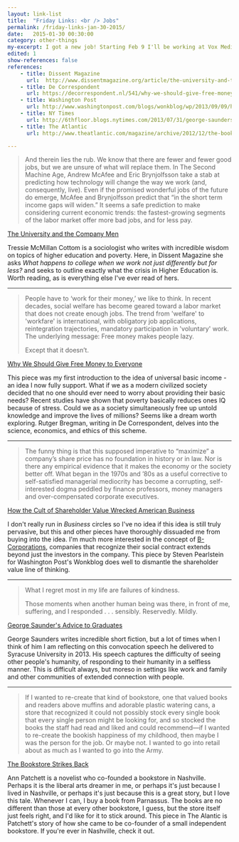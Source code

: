```yaml
---
layout: link-list
title:  "Friday Links: <br /> Jobs"
permalink: /friday-links-jan-30-2015/
date:   2015-01-30 00:30:00
category: other-things
my-excerpt: I got a new job! Starting Feb 9 I'll be working at Vox Media as a front-end engineer. Since I'm thinking about employment and jobs today here are some essays that have shaped my thinking on the topic in the past few years.
edited: 1
show-references: false
references:
    - title: Dissent Magazine
      url:  http://www.dissentmagazine.org/article/the-university-and-the-company-man
    - title: De Correspondent
      url: https://decorrespondent.nl/541/why-we-should-give-free-money-to-everyone/31639050894-e44e2c00
    - title: Washington Post
      url: http://www.washingtonpost.com/blogs/wonkblog/wp/2013/09/09/how-the-cult-of-shareholder-value-wrecked-american-business/
    - title: NY Times
      url: http://6thfloor.blogs.nytimes.com/2013/07/31/george-saunderss-advice-to-graduates/?_r=0
    - title: The Atlantic
      url: http://www.theatlantic.com/magazine/archive/2012/12/the-bookstore-strikes-back/309164/1/

---
```


> And therein lies the rub. We know that there are fewer and fewer good jobs, but we are unsure of what will replace them. In The Second Machine Age, Andrew McAfee and Eric Brynjolfsson take a stab at predicting how technology will change the way we work (and, consequently, live). Even if the promised wonderful jobs of the future do emerge, McAfee and Brynjolfsson predict that “in the short term income gaps will widen.” It seems a safe prediction to make considering current economic trends: the fastest-growing segments of the labor market offer more bad jobs, and for less pay.

[The University and the Company Men](http://www.dissentmagazine.org/article/the-university-and-the-company-man)

Tressie McMillan Cottom is a sociologist who writes with incredible wisdom on topics of higher education and poverty. Here, in Dissent Magazine she asks _What happens to college when we work not just differently but for less?_ and seeks to outline exactly what the crisis in Higher Education is. Worth reading, as is everything else I've ever read of hers.

<hr/>

> People have to ‘work for their money,’ we like to think. In recent decades, social welfare has become geared toward a labor market that does not create enough jobs. The trend from 'welfare' to 'workfare' is international, with obligatory job applications, reintegration trajectories, mandatory participation in 'voluntary' work. The underlying message: Free money makes people lazy.
>
>Except that it doesn’t.

[Why We Should Give Free Money to Everyone](https://decorrespondent.nl/541/why-we-should-give-free-money-to-everyone/31639050894-e44e2c00)

This piece was my first introduction to the idea of universal basic income - an idea I now fully support. What if we as a modern civilized society decided that no one should ever need to worry about providing their basic needs? Recent studies have shown that poverty basically reduces ones IQ because of stress. Could we as a society simultaneously free up untold knowledge and improve the lives of millions? Seems like a dream worth exploring. Rutger Bregman, writing in De Correspondent, delves into the science, economics, and ethics of this scheme.

<hr />

>The funny thing is that this supposed imperative to “maximize” a company’s share price has no foundation in history or in law. Nor is there any empirical evidence that it makes the economy or the society better off. What began in the 1970s and ’80s as a useful corrective to self-satisfied managerial mediocrity has become a corrupting, self-interested dogma peddled by finance professors, money managers and over-compensated corporate executives.

[How the Cult of Shareholder Value Wrecked American Business](http://www.washingtonpost.com/blogs/wonkblog/wp/2013/09/09/how-the-cult-of-shareholder-value-wrecked-american-business/)

I don't really run in _Business_ circles so I've no idea if this idea is still truly pervasive, but this and other pieces have thoroughly dissuaded me from buying into the idea. I'm much more interested in the concept of [B-Corporations](http://www.newyorker.com/magazine/2014/08/04/companies-benefits), companies that recognize their social contract extends beyond just the investors in the company. This piece by Steven Pearlstein for Washington Post's Wonkblog does well to dismantle the shareholder value line of thinking.

<hr />

> What I regret most in my life are failures of kindness.
>
> Those moments when another human being was there, in front of me, suffering, and I responded . . . sensibly. Reservedly. Mildly.

[George Saunder's Advice to Graduates](http://6thfloor.blogs.nytimes.com/2013/07/31/george-saunderss-advice-to-graduates/?_r=0)

George Saunders writes incredible short fiction, but a lot of times when I think of him I am reflecting on this convocation speech he delivered to Syracuse University in 2013. His speech captures the difficulty of seeing other people's humanity, of responding to their humanity in a selfless manner. This is difficult always, but moreso in settings like work and family and other communities of extended connection with people.

<hr />

> If I wanted to re-create that kind of bookstore, one that valued books and readers above muffins and adorable plastic watering cans, a store that recognized it could not possibly stock every single book that every single person might be looking for, and so stocked the books the staff had read and liked and could recommend—if I wanted to re-create the bookish happiness of my childhood, then maybe I was the person for the job. Or maybe not. I wanted to go into retail about as much as I wanted to go into the Army.

[The Bookstore Strikes Back](http://www.theatlantic.com/magazine/archive/2012/12/the-bookstore-strikes-back/309164/1/)

Ann Patchett is a novelist who co-founded a bookstore in Nashville. Perhaps it is the liberal arts dreamer in me, or perhaps it's just because I lived in Nashville, or perhaps it's just because this is a great story, but I love this tale. Whenever I can, I buy a book from Parnassus. The books are no different than those at every other bookstore, I guess, but the store itself just feels right, and I'd like for it to stick around. This piece in The Alantic is Patchett's story of how she came to be co-founder of a small independent bookstore. If you're ever in Nashville, check it out.
